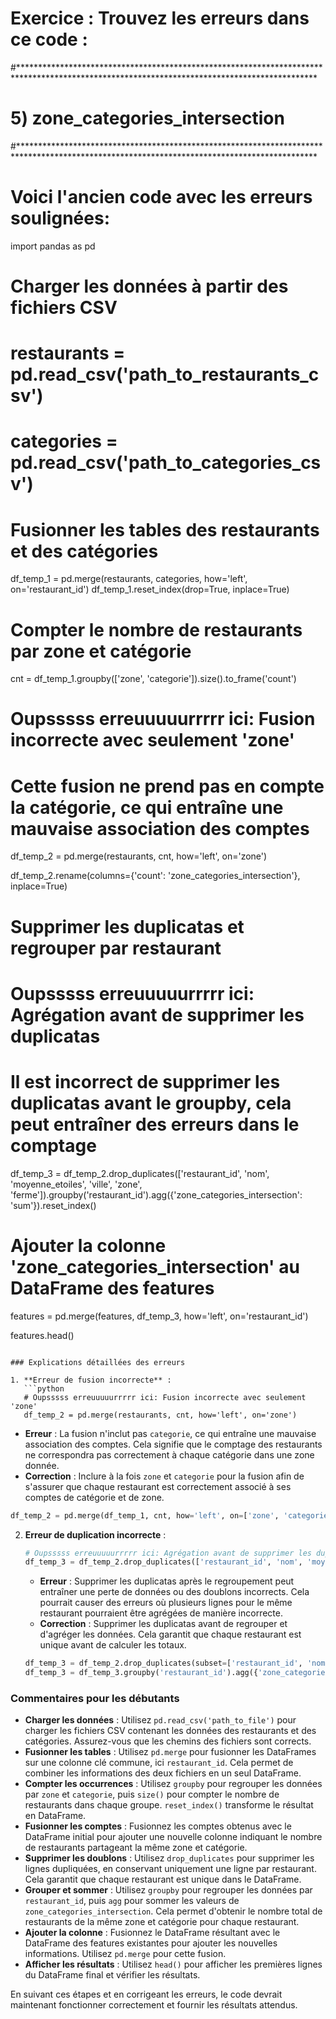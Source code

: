 # Exercice : Trouvez les erreurs dans ce code :


#********************************************************************************************************************************************
# 5) zone_categories_intersection
#********************************************************************************************************************************************
# Voici l'ancien code avec les erreurs soulignées:

import pandas as pd

# Charger les données à partir des fichiers CSV
# restaurants = pd.read_csv('path_to_restaurants_csv')
# categories = pd.read_csv('path_to_categories_csv')

# Fusionner les tables des restaurants et des catégories
df_temp_1 = pd.merge(restaurants, categories, how='left', on='restaurant_id')
df_temp_1.reset_index(drop=True, inplace=True)

# Compter le nombre de restaurants par zone et catégorie
cnt = df_temp_1.groupby(['zone', 'categorie']).size().to_frame('count')

# Oupsssss erreuuuuurrrrr ici: Fusion incorrecte avec seulement 'zone'
# Cette fusion ne prend pas en compte la catégorie, ce qui entraîne une mauvaise association des comptes
df_temp_2 = pd.merge(restaurants, cnt, how='left', on='zone')

df_temp_2.rename(columns={'count': 'zone_categories_intersection'}, inplace=True)

# Supprimer les duplicatas et regrouper par restaurant
# Oupsssss erreuuuuurrrrr ici: Agrégation avant de supprimer les duplicatas
# Il est incorrect de supprimer les duplicatas avant le groupby, cela peut entraîner des erreurs dans le comptage
df_temp_3 = df_temp_2.drop_duplicates(['restaurant_id', 'nom', 'moyenne_etoiles', 'ville', 'zone', 'ferme']).groupby('restaurant_id').agg({'zone_categories_intersection': 'sum'}).reset_index()

# Ajouter la colonne 'zone_categories_intersection' au DataFrame des features
features = pd.merge(features, df_temp_3, how='left', on='restaurant_id')

features.head()
```

### Explications détaillées des erreurs

1. **Erreur de fusion incorrecte** :
   ```python
   # Oupsssss erreuuuuurrrrr ici: Fusion incorrecte avec seulement 'zone'
   df_temp_2 = pd.merge(restaurants, cnt, how='left', on='zone')
   ```
   - **Erreur** : La fusion n'inclut pas `categorie`, ce qui entraîne une mauvaise association des comptes. Cela signifie que le comptage des restaurants ne correspondra pas correctement à chaque catégorie dans une zone donnée.
   - **Correction** : Inclure à la fois `zone` et `categorie` pour la fusion afin de s'assurer que chaque restaurant est correctement associé à ses comptes de catégorie et de zone.
   ```python
   df_temp_2 = pd.merge(df_temp_1, cnt, how='left', on=['zone', 'categorie'])
   ```

2. **Erreur de duplication incorrecte** :
   ```python
   # Oupsssss erreuuuuurrrrr ici: Agrégation avant de supprimer les duplicatas
   df_temp_3 = df_temp_2.drop_duplicates(['restaurant_id', 'nom', 'moyenne_etoiles', 'ville', 'zone', 'ferme']).groupby('restaurant_id').agg({'zone_categories_intersection': 'sum'}).reset_index()
   ```
   - **Erreur** : Supprimer les duplicatas après le regroupement peut entraîner une perte de données ou des doublons incorrects. Cela pourrait causer des erreurs où plusieurs lignes pour le même restaurant pourraient être agrégées de manière incorrecte.
   - **Correction** : Supprimer les duplicatas avant de regrouper et d'agréger les données. Cela garantit que chaque restaurant est unique avant de calculer les totaux.
   ```python
   df_temp_3 = df_temp_2.drop_duplicates(subset=['restaurant_id', 'nom', 'moyenne_etoiles', 'ville', 'zone', 'ferme'])
   df_temp_3 = df_temp_3.groupby('restaurant_id').agg({'zone_categories_intersection': 'sum'}).reset_index()
   ```

### Commentaires pour les débutants

- **Charger les données** : Utilisez `pd.read_csv('path_to_file')` pour charger les fichiers CSV contenant les données des restaurants et des catégories. Assurez-vous que les chemins des fichiers sont corrects.
- **Fusionner les tables** : Utilisez `pd.merge` pour fusionner les DataFrames sur une colonne clé commune, ici `restaurant_id`. Cela permet de combiner les informations des deux fichiers en un seul DataFrame.
- **Compter les occurrences** : Utilisez `groupby` pour regrouper les données par `zone` et `categorie`, puis `size()` pour compter le nombre de restaurants dans chaque groupe. `reset_index()` transforme le résultat en DataFrame.
- **Fusionner les comptes** : Fusionnez les comptes obtenus avec le DataFrame initial pour ajouter une nouvelle colonne indiquant le nombre de restaurants partageant la même zone et catégorie.
- **Supprimer les doublons** : Utilisez `drop_duplicates` pour supprimer les lignes dupliquées, en conservant uniquement une ligne par restaurant. Cela garantit que chaque restaurant est unique dans le DataFrame.
- **Grouper et sommer** : Utilisez `groupby` pour regrouper les données par `restaurant_id`, puis `agg` pour sommer les valeurs de `zone_categories_intersection`. Cela permet d'obtenir le nombre total de restaurants de la même zone et catégorie pour chaque restaurant.
- **Ajouter la colonne** : Fusionnez le DataFrame résultant avec le DataFrame des features existantes pour ajouter les nouvelles informations. Utilisez `pd.merge` pour cette fusion.
- **Afficher les résultats** : Utilisez `head()` pour afficher les premières lignes du DataFrame final et vérifier les résultats.

En suivant ces étapes et en corrigeant les erreurs, le code devrait maintenant fonctionner correctement et fournir les résultats attendus.






